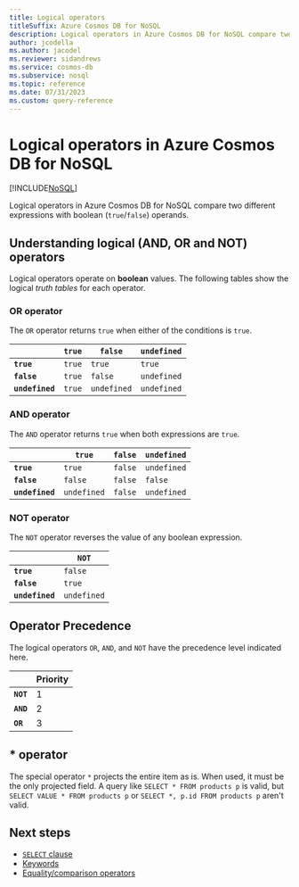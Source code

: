 ```yaml
---
title: Logical operators
titleSuffix: Azure Cosmos DB for NoSQL
description: Logical operators in Azure Cosmos DB for NoSQL compare two different expressions with boolean (true/false) operands.
author: jcodella
ms.author: jacodel
ms.reviewer: sidandrews
ms.service: cosmos-db
ms.subservice: nosql
ms.topic: reference
ms.date: 07/31/2023
ms.custom: query-reference
---
```


# Logical operators in Azure Cosmos DB for NoSQL

[!INCLUDE[NoSQL](../../includes/appliesto-nosql.md)]

Logical operators in Azure Cosmos DB for NoSQL compare two different expressions with boolean (``true``/``false``) operands.

## Understanding logical (AND, OR and NOT) operators

Logical operators operate on **boolean** values. The following tables show the logical *truth tables* for each operator.

### OR operator

The ``OR`` operator returns ``true`` when either of the conditions is ``true``.

|  | ``true`` | ``false`` | ``undefined`` |
| --- | --- | --- | --- |
| **``true``** | ``true`` | ``true`` | ``true`` |
| **``false``** | ``true`` | ``false`` | ``undefined`` |
| **``undefined``** | ``true`` | ``undefined`` | ``undefined`` |

### AND operator

The ``AND`` operator returns ``true`` when both expressions are ``true``.

|  | ``true`` | ``false`` | ``undefined`` |
| --- | --- | --- | --- |
| **``true``** | ``true`` | ``false`` | ``undefined`` |
| **``false``** | ``false`` | ``false`` | ``false`` |
| **``undefined``** | ``undefined`` | ``false`` | ``undefined`` |

### NOT operator

The ``NOT`` operator reverses the value of any boolean expression.

|  | ``NOT`` |
| --- | --- |
| **``true``** | ``false`` |
| **``false``** | ``true`` |
| **``undefined``** | ``undefined`` |

## Operator Precedence

The logical operators ``OR``, ``AND``, and ``NOT`` have the precedence level indicated here.

| | Priority |
| --- | --- |
| **``NOT``** | 1 |
| **``AND``** | 2 |
| **``OR``** | 3 |

## * operator

The special operator ``*`` projects the entire item as is. When used, it must be the only projected field. A query like ``SELECT * FROM products p`` is valid, but ``SELECT VALUE * FROM products p`` or ``SELECT *, p.id FROM products p`` aren't valid.

## Next steps

- [``SELECT`` clause](select.md)
- [Keywords](keywords.md)
- [Equality/comparison operators](equality-comparison-operators.md)
